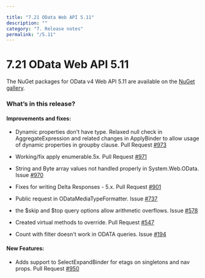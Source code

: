 ```yaml
---

title: "7.21 OData Web API 5.11"
description: ""
category: "7. Release notes"
permalink: "/5.11"
---
```

# 7.21 OData Web API 5.11

The NuGet packages for OData v4 Web API 5.11 are available on the [NuGet gallery](https://www.nuget.org/packages/Microsoft.AspNet.OData/).

### What’s in this release?

#### Improvements and fixes:
* Dynamic properties don't have type. Relaxed null check in AggregateExpression and related changes in ApplyBinder to allow usage of dynamic properties in groupby clause. Pull Request [#973](https://github.com/OData/WebApi/pull/973)

* Working/fix apply enumerable.5x. Pull Request [#971](https://github.com/OData/WebApi/pull/971)

* String and Byte array values not handled properly in System.Web.OData. Issue [#970](https://github.com/OData/WebApi/issues/970) 

* Fixes for writing Delta Responses - 5.x. Pull Request [#901](https://github.com/OData/WebApi/pull/901)

* Public request in ODataMediaTypeFormatter. Issue [#737](https://github.com/OData/WebApi/issues/737)

* the $skip and $top query options allow arithmetic overflows. Issue [#578](https://github.com/OData/WebApi/issues/578)

* Created virtual methods to override. Pull Request [#547](https://github.com/OData/WebApi/pull/547)

* Count with filter doesn't work in ODATA queries. Issue [#194](https://github.com/OData/WebApi/issues/194)

#### New Features:
 * Adds support to SelectExpandBinder for etags on singletons and nav props. Pull Request [#950](https://github.com/OData/WebApi/pull/950)
